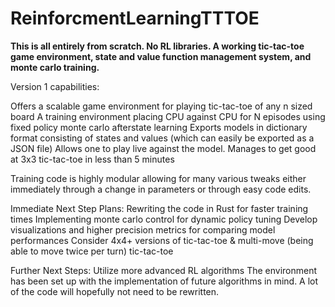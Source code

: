 # ReinforcmentLearningTTTOE

<b>This is all entirely from scratch. No RL libraries. A working tic-tac-toe game environment, state and value function management system,
  and monte carlo training. </b>


Version 1 capabilities:

Offers a scalable game environment for playing tic-tac-toe of any n sized board
A training environment placing CPU against CPU for N episodes using fixed policy monte carlo afterstate learning
Exports models in dictionary format consisting of states and values (which can easily be exported as a JSON file) 
Allows one to play live against the model.
Manages to get good at 3x3 tic-tac-toe in less than 5 minutes

Training code is highly modular allowing for many various tweaks either immediately through a change in parameters 
or through easy code edits. 

Immediate Next Step Plans:
Rewriting the code in Rust for faster training times
Implementing monte carlo control for dynamic policy tuning
Develop visualizations and higher precision metrics for comparing model performances
Consider 4x4+ versions of tic-tac-toe & multi-move (being able to move twice per turn) tic-tac-toe

Further Next Steps:
Utilize more advanced RL algorithms
The environment has been set up with the implementation of future algorithms in mind. A lot 
of the code will hopefully not need to be rewritten. 

